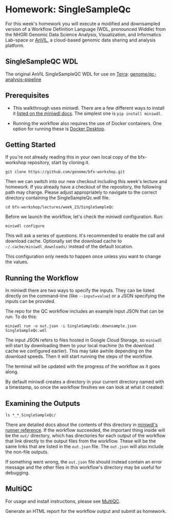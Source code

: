 # Homework: SingleSampleQc

For this week's homework you will execute a modified and downsampled version of a Workflow Definition Language (WDL, pronounced Widdle) from the NHGRI Genomic Data Science Analysis, Visualization, and Informatics Lab-space or [AnVIL](https://anvilproject.org/), a cloud-based genomic data sharing and analysis platform.

## SingleSampleQC WDL

The original AnVIL SingleSampleQC WDL for use on [Terra](https://anvil.terra.bio/):
[genome/qc-analysis-pipeline](https://github.com/genome/qc-analysis-pipeline)

## Prerequisites

* This walkthrough uses miniwdl.  There are a few different ways to install it [listed on the miniwdl docs](https://miniwdl.readthedocs.io/en/latest/getting_started.html#install-miniwdl).  The simplest one is `pip install miniwdl`.

* Running the workflow also requires the use of Docker containers. One option for running these is [Docker Desktop](https://www.docker.com/products/docker-desktop/).

## Getting Started

If you're not already reading this in your own local copy of the bfx-workshop repository, start by cloning it.

```
git clone https://github.com/genome/bfx-workshop.git
```

Then we can switch into our new checkout including this week's lecture and homework. If you already have a checkout of the repository, the following path may change. Please adjust appropriately to navigate to the correct directory containing the SingleSampleQc.wdl file.

```
cd bfx-workshop/lectures/week_23/SingleSampleQc
```

Before we launch the workflow, let's check the miniwdl configuration.  Run:

```
miniwdl configure
```

This will ask a series of questions.  It's recommended to enable the call and download cache.  Optionally set the download cache to `~/.cache/miniwdl_downloads/` instead of the default location.

This configuration only needs to happen once unless you want to change the values.

## Running the Workflow

In miniwdl there are two ways to specify the inputs.  They can be listed directly on the command-line (like `--input=value`) or a JSON specifying the inputs can be provided.  

The repo for the QC workflow includes an example input JSON that can be run.  To do this:

```
miniwdl run -o out.json -i SingleSampleQc.downsample.json SingleSampleQc.wdl
```

The input JSON refers to files hosted in Google Cloud Storage, so `miniwdl` will start by downloading them to your local machine (to the download cache we configured earlier).  This may take awhile depending on the download speeds.  Then it will start running the steps of the workflow.

The terminal will be updated with the progress of the workflow as it goes along.

By default miniwdl creates a directory in your current directory named with a timestamp, so once the workflow finsihes we can look at what it created:

## Examining the Outputs

```
ls *_*_SingleSampleQc/
```

There are detailed docs about the contents of this directory in [miniwdl's runner reference](https://miniwdl.readthedocs.io/en/latest/runner_reference.html#i-o-and-run-directory-structure).  If the workflow succeeded, the important thing inside will be the `out/` directory, which has directories for each output of the workflow that link directly to the output files from the workflow.  These will be the same links that are listed in the `out.json` file.  The `out.json` will also include the non-file outputs.

If something went wrong, the `out.json` file should instead contain an error message and the other files in this workflow's directory may be useful for debugging.

## MultiQC

For usage and install instructions, please see [MultiQC](https://github.com/MultiQC/MultiQC).

Generate an HTML report for the workflow output and submit as homework.


